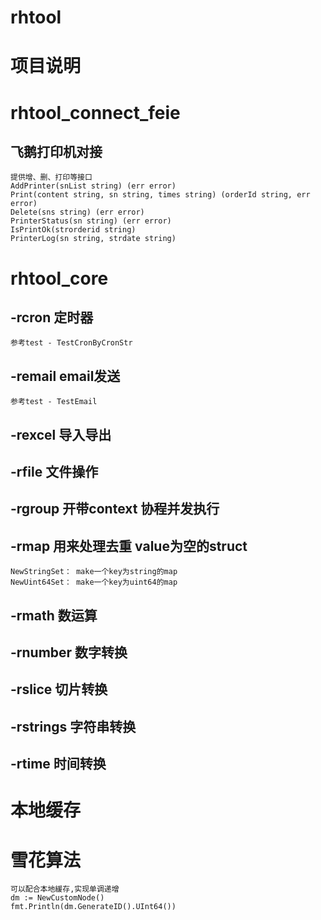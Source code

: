 # rhtool

# 项目说明


# rhtool_connect_feie
 ## 飞鹅打印机对接
    提供增、删、打印等接口
    AddPrinter(snList string) (err error)
    Print(content string, sn string, times string) (orderId string, err error)
    Delete(sns string) (err error)
    PrinterStatus(sn string) (err error)
    IsPrintOk(strorderid string)
    PrinterLog(sn string, strdate string)

# rhtool_core
 ## -rcron 定时器
    参考test - TestCronByCronStr

 ## -remail email发送
    参考test - TestEmail

 ## -rexcel 导入导出 

 ## -rfile 文件操作

 ## -rgroup 开带context 协程并发执行

 ## -rmap 用来处理去重 value为空的struct
    NewStringSet： make一个key为string的map
    NewUint64Set： make一个key为uint64的map

 ## -rmath 数运算

 ## -rnumber 数字转换

 ## -rslice 切片转换

 ## -rstrings 字符串转换

 ## -rtime 时间转换

# 本地缓存

# 雪花算法
    可以配合本地緩存,实现单调递增
    dm := NewCustomNode()
	fmt.Println(dm.GenerateID().UInt64())
 
    